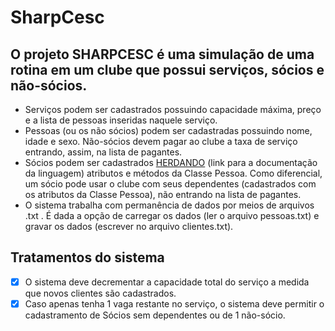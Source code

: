 <h1>SharpCesc</h1> 

<h2>O projeto SHARPCESC é uma simulação de uma rotina em um clube que possui serviços, sócios e não-sócios.</h2>

- Serviços podem ser cadastrados possuindo capacidade máxima, preço e a lista de pessoas inseridas naquele serviço.
- Pessoas (ou os não sócios) podem ser cadastradas possuindo nome, idade e sexo. Não-sócios devem pagar ao clube a taxa de serviço entrando, assim, na lista de pagantes.
- Sócios podem ser cadastrados [HERDANDO](https://learn.microsoft.com/pt-br/dotnet/csharp/fundamentals/tutorials/inheritance) (link para a documentação da linguagem) atributos e métodos da Classe Pessoa. Como diferencial, um sócio pode usar o clube com seus dependentes (cadastrados com os atributos da Classe Pessoa), não entrando na lista de pagantes.
- O sistema trabalha com permanência de dados por meios de arquivos .txt . É dada a opção de carregar os dados (ler o arquivo pessoas.txt) e gravar os dados (escrever no arquivo clientes.txt).

<h2>Tratamentos do sistema</h2>

- [x] O sistema deve decrementar a capacidade total do serviço a medida que novos clientes são cadastrados.
- [x] Caso apenas tenha 1 vaga restante no serviço, o sistema deve permitir o cadastramento de Sócios sem dependentes ou de 1 não-sócio.